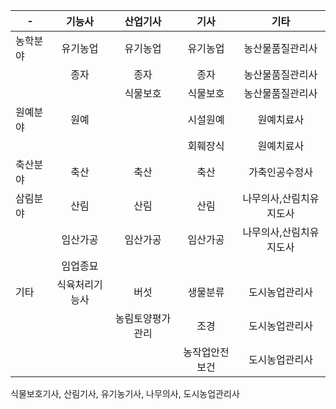 |-|기능사|산업기사|기사|기타|
|-|:--:|:----:|:-:|:-:|
|농학분야|유기농업|유기농업|유기농업|농산물품질관리사|
||종자|종자|종자|농산물품질관리사|
|||식물보호|식물보호|농산물품질관리사|
|원예분야|원예||시설원예|원예치료사|
||||회훼장식|원예치료사|
|축산분야|축산|축산|축산|가축인공수정사|
|삼림분야|산림|산림|산림|나무의사,산림치유지도사|
||임산가공|임산가공|임산가공|나무의사,산림치유지도사|
||임업종묘||||
|기타|식육처리기능사|버섯|생물분류|도시농업관리사|
|||농림토양평가관리|조경|도시농업관리사|
||||농작업안전보건|도시농업관리사|


식물보호기사, 산림기사, 유기농기사, 나무의사, 도시농업관리사

